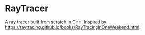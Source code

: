 # RayTracer
A ray tracer built from scratch in C++. Inspired by https://raytracing.github.io/books/RayTracingInOneWeekend.html.
